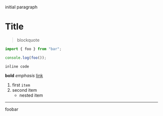 initial paragraph

# Title

> blockquote

```js
import { foo } from "bar";

console.log(foo());
```

`inline code`

**bold**
_emphasis_
[link](https://example.com)



1. first `item`
2. second item
   - nested item

-----

foobar
